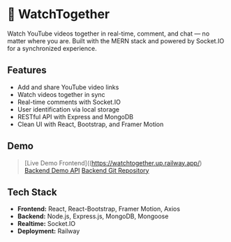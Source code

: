# 🎥 WatchTogether

Watch YouTube videos together in real-time, comment, and chat — no matter where you are. Built with the MERN stack and powered by Socket.IO for a synchronized experience.

## Features

-  Add and share YouTube video links
-  Watch videos together in sync
-  Real-time comments with Socket.IO
-  User identification via local storage
-  RESTful API with Express and MongoDB
-  Clean UI with React, Bootstrap, and Framer Motion

##  Demo

> [Live Demo Frontend]((https://watchtogether.up.railway.app/)
> [Backend Demo API](https://sebastiand-capstone.up.railway.app/)
> [Backend Git Repository](https://github.com/sdefrancesco/defrancesco_sebastian_watchtogether_capstone_backend)


## Tech Stack

- **Frontend:** React, React-Bootstrap, Framer Motion, Axios
- **Backend:** Node.js, Express.js, MongoDB, Mongoose
- **Realtime:** Socket.IO
- **Deployment:** Railway 


